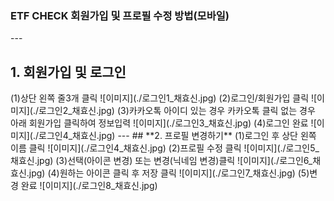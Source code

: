 ### **ETF CHECK 회원가입 및 프로필 수정 방법(모바일)**
<tr>
<tr>
  ---
  
  ## **1. 회원가입 및 로그인**
  <tr>
  <tr>
  (1)상단 왼쪽 줄3개 클릭
  ![이미지](./로그인1_채효신.jpg)
  <tr>
  (2)로그인/회원가입 클릭
  ![이미지](./로그인2_채효신.jpg)
  <tr>
  (3)카카오톡 아이디 있는 경우 카카오톡 클릭
  <tr> 없는 경우 아래 회원가입 클릭하여 정보입력
  ![이미지](./로그인3_채효신.jpg)
  <tr>
  (4)로그인 완료
  ![이미지](./로그인4_채효신.jpg)
  <tr>
  <tr>
    ---
      ## **2. 프로필 변경하기**
  <tr>
  <tr>
  (1)로그인 후 상단 왼쪽 이름 클릭 
  ![이미지](./로그인4_채효신.jpg)
  <tr>
  (2)프로필 수정 클릭 
  ![이미지](./로그인5_채효신.jpg)
  <tr>
  (3)선택(아이콘 변경) 또는 변경(닉네임 변경)클릭 
  ![이미지](./로그인6_채효신.jpg)
  <tr>
  (4)원하는 아이콘 클릭 후 저장 클릭
  ![이미지](./로그인7_채효신.jpg)
  <tr>
  (5)변경 완료 
  ![이미지](./로그인8_채효신.jpg)
  <tr>
